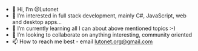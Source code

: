 - 👋 Hi, I’m @Lutonet
- 👀 I’m interested in full stack development, mainly C#, JavaScript, web and desktop apps...
- 🌱 I’m currently learning all I can about above mentioned topics :-)
- 💞️ I’m looking to collaborate on anything interesting, community oriented
- 📫 How to reach me best - email lutonet.org@gmail.com 

<!---
Lutonet/Lutonet is a ✨ special ✨ repository because its `README.md` (this file) appears on your GitHub profile.
You can click the Preview link to take a look at your changes.
--->
